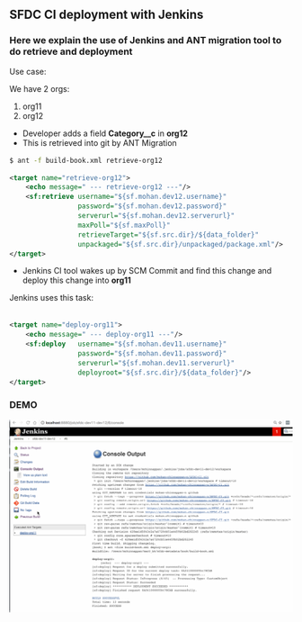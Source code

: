 ## SFDC CI deployment with Jenkins

### Here we explain  the use of Jenkins and ANT migration tool to do retrieve and deployment

Use case:

We have 2 orgs:

1. org11
2. org12

- Developer adds a field **Category__c** in **org12**
- This is retrieved into git by ANT Migration


``` bash
$ ant -f build-book.xml retrieve-org12

```
```xml
<target name="retrieve-org12">
    <echo message=" --- retrieve-org12 ---"/>
    <sf:retrieve username="${sf.mohan.dev12.username}"
                 password="${sf.mohan.dev12.password}"
                 serverurl="${sf.mohan.dev12.serverurl}"
                 maxPoll="${sf.maxPoll}"
                 retrieveTarget="${sf.src.dir}/${data_folder}"
                 unpackaged="${sf.src.dir}/unpackaged/package.xml"/>
</target>

```
- Jenkins CI tool wakes up by SCM Commit and find this change and deploy this change into **org11**

Jenkins uses this task:

```xml

<target name="deploy-org11">
    <echo message=" --- deploy-org11 ---"/>
    <sf:deploy   username="${sf.mohan.dev11.username}"
                 password="${sf.mohan.dev11.password}"
                 serverurl="${sf.mohan.dev11.serverurl}"
                 deployroot="${sf.src.dir}/${data_folder}"/>
</target>

```


### DEMO

![Demo](https://github.com/mohan-chinnappan-n/SFDC-CI/blob/master/SFDC-CI.gif)
